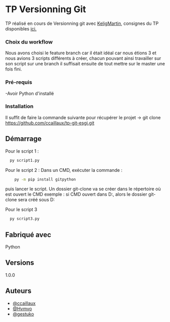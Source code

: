 
# TP Versionning Git 

TP réalisé en cours de Versionning git avec [KeligMartin](https://gist.github.com/KeligMartin), consignes du TP disponibles [ici.](https://gist.github.com/KeligMartin/d433c06818b4acdd5ea7187972d5237e) 

### Choix du workflow
Nous avons choisi le feature branch car il était idéal car nous étions 3 et nous avions 3 scripts différents à créer, chacun pouvant ainsi travailler sur son script sur une branch il suffisait ensuite de tout mettre sur le master une fois fini. 

### Pré-requis

-Avoir Python d'installé

### Installation

Il suffit de faire la commande suivante pour récupérer le projet -> git clone https://github.com/ccaillaux/tp-git-esgi.git

## Démarrage


Pour le script 1 :
```bash
  py script1.py
```
Pour le script 2 : 
Dans un CMD, exécuter la commande :
```bash
    py -m pip install gitpython
```
puis lancer le script.
Un dossier git-clone va se créer dans le répertoire où est ouvert le CMD
exemple : si CMD ouvert dans D:, alors le dossier git-clone sera créé sous D:

Pour le script 3
```bash
  py script3.py
```

## Fabriqué avec

Python


## Versions
1.0.0 

## Auteurs
- [@ccaillaux](https://github.com/ccaillaux)
- [@Hvmvo](https://github.com/Hvmvo)
- [@gestuko](https://github.com/gestuko)
